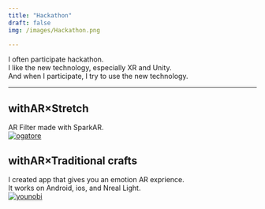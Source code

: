 ```yaml
---
title: "Hackathon"
draft: false
img: /images/Hackathon.png

---
```


I often participate hackathon.  
I like the new technology, especially XR and Unity.  
And when I participate, I try to use the new technology.  

---

## withAR×Stretch
AR Filter made with SparkAR.  
[![ogatore](/images/ogatore.png)](https://t.co/QxokSZ76FU)

## withAR×Traditional crafts
I created app that gives you an emotion AR exprience.  
It works on Android, ios, and Nreal Light.  
[![younobi](/images/younobi.png)](https://youtu.be/8BB_aQsxtuE)

